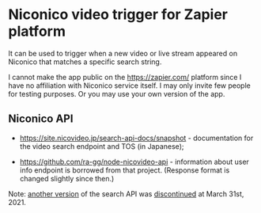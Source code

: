 # Niconico video trigger for Zapier platform

It can be used to trigger when a new video or live stream appeared on Niconico that matches a specific search string.

I cannot make the app public on the <https://zapier.com/> platform since I have no affiliation with Niconico service itself. I may only invite few people for testing purposes. Or you may use your own version of the app.

## Niconico API

* <https://site.nicovideo.jp/search-api-docs/snapshot> - documentation for the video search endpoint and TOS (in Japanese);

* <https://github.com/ra-gg/node-nicovideo-api> - information about user info endpoint is borrowed from that project. (Response format is changed slightly since then.)

Note: [another version](https://site.nicovideo.jp/search-api-docs/search.html) of the search API was [discontinued](https://blog.nicovideo.jp/niconews/143630.html) at March 31st, 2021.
